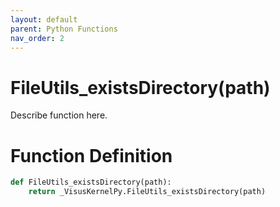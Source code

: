 ```yaml
---
layout: default
parent: Python Functions
nav_order: 2
---
```


# FileUtils_existsDirectory(path)

Describe function here.

# Function Definition

```python
def FileUtils_existsDirectory(path):
    return _VisusKernelPy.FileUtils_existsDirectory(path)
```